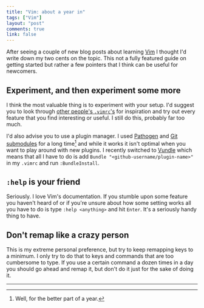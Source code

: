 ```yaml
---
title: "Vim: about a year in"
tags: ["Vim"]
layout: "post"
comments: true
link: false
---
```


After seeing a couple of new blog posts about learning
[Vim](http://www.vim.org/) I thought I'd write down my two cents on the topic.
This not a fully featured guide on getting started but rather a few pointers
that I think can be useful for newcomers.

## Experiment, and then experiment some more

I think the most valuable thing is to experiment with your setup. I'd suggest
you to look through [other people's
`.vimrc`'s](https://github.com/search?l=VimL&q=vimrc&ref=searchresults&type=Repositories)
for inspiration and try out every feature that you find interesting or useful.
I still do this, probably far too much.

I'd also advise you to use a plugin manager. I used
[Pathogen](https://github.com/tpope/vim-pathogen) and [Git
submodules](http://git-scm.com/docs/git-submodule) for a long time[^1] and while
it works it isn't optimal when you want to play around with new plugins.
I recently switched to [Vundle](https://github.com/gmarik/Vundle.vim) which
means that all I have to do is add `Bundle "<github-username/plugin-name>"` in
my `.vimrc` and run `:BundleInstall`.

## `:help` is your friend

Seriously. I love Vim's documentation. If you stumble upon some feature you
haven't heard of or if you're unsure about how some setting works all you have
to do is type `:help <anything>` and hit `Enter`. It's a seriously handy thing
to have.

## Don't remap like a crazy person

This is my extreme personal preference, but try to keep remapping keys to
a minimum. I only try to do that to keys and commands that are too cumbersome to
type. If you use a certain command a dozen times in a day you should go ahead
and remap it, but don't do it just for the sake of doing it.

* * *

[^1]: Well, for the better part of a year.
